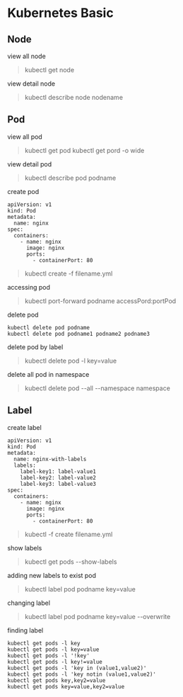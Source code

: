 # Kubernetes Basic

## Node

view all node

> kubectl get node

view detail node

> kubectl describe node nodename

## Pod

view all pod

> kubectl get pod
> kubectl get pord -o wide

view detail pod

> kubectl describe pod podname

create pod

```
apiVersion: v1
kind: Pod
metadata:
  name: nginx
spec:
  containers:
    - name: nginx
      image: nginx
      ports:
        - containerPort: 80
```

> kubectl create -f filename.yml

accessing pod

> kubectl port-forward podname accessPord:portPod

delete pod

```
kubectl delete pod podname
kubectl delete pod podname1 podname2 podname3
```

delete pod by label

> kubectl delete pod -l key=value

delete all pod in namespace

> kubectl delete pod --all --namespace namespace

## Label

create label

```
apiVersion: v1
kind: Pod
metadata:
  name: nginx-with-labels
  labels:
    label-key1: label-value1
    label-key2: label-value2
    label-key3: label-value3
spec:
  containers:
    - name: nginx
      image: nginx
      ports:
        - containerPort: 80
```

> kubectl -f create filename.yml

show labels

> kubectl get pods --show-labels

adding new labels to exist pod

> kubectl label pod podname key=value

changing label

> kubectl label pod podname key=value --overwrite

finding label

```
kubectl get pods -l key
kubectl get pods -l key=value
kubectl get pods -l '!key'
kubectl get pods -l key!=value
kubectl get pods -l 'key in (value1,value2)'
kubectl get pods -l 'key notin (value1,value2)'
kubectl get pods key,key2=value
kubectl get pods key=value,key2=value
```
